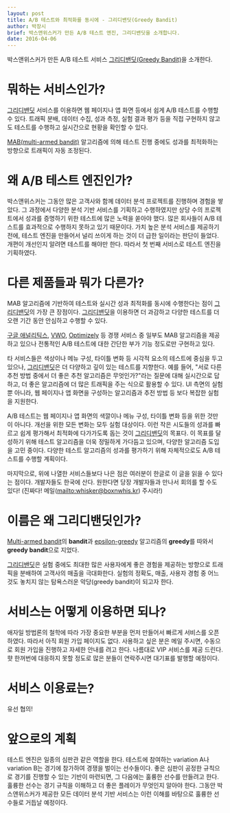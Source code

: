 ```yaml
---
layout: post
title: A/B 테스트와 최적화를 동시에 - 그리디밴딧(Greedy Bandit)
author: 박장시
brief: 박스앤위스커가 만든 A/B 테스트 엔진, 그리디밴딧을 소개합니다.
date: 2016-04-06
---
```


박스앤위스커가 만든 A/B 테스트 서비스 [그리디밴딧(Greedy Bandit)](https://greedybandit.com/)을 소개한다.

#  뭐하는 서비스인가?

[그리디밴딧](https://greedybandit.com/) 서비스를 이용하면 웹 페이지나 앱 화면 등에서 쉽게 A/B 테스트를 수행할 수 있다.
트래픽 분배, 데이터 수집, 성과 측정, 실험 결과 평가 등을 직접 구현하지 않고도 테스트를 수행하고 실시간으로 현황을 확인할 수 있다.

[MAB(multi-armed bandit)](https://en.wikipedia.org/wiki/Multi-armed_bandit) 알고리즘에 의해 테스트 진행 중에도 성과를 최적화하는 방향으로 트래픽이 자동 조정된다.

# 왜 A/B 테스트 엔진인가?

박스앤위스커는 그동안 많은 고객사와 함께 데이터 분석 프로젝트를 진행하며 경험을 쌓았다.
그 과정에서 다양한 분석 기반 서비스를 기획하고 수행하였지만 상당 수의 프로젝트에서 성과를 증명하기 위한 테스트에 많은 노력을 쏟아야 했다.
많은 회사들이 A/B 테스트를 효과적으로 수행하지 못하고 있기 때문이다.
가치 높은 분석 서비스를 제공하기 전에, 테스트 엔진을 만들어서 널리 쓰이게 하는 것이 더 급한 일이라는 판단이 들었다.
개편이 개선인지 알려면 테스트를 해야만 한다.
따라서 첫 번째 서비스로 테스트 엔진을 기획하였다.

# 다른 제품들과 뭐가 다른가?

MAB 알고리즘에 기반하여 테스트와 실시간 성과 최적화를 동시에 수행한다는 점이 [그리디밴딧](https://greedybandit.com/)의 가장 큰 장점이다.
[그리디밴딧](https://greedybandit.com/)을 이용하면 더 과감하고 다양한 테스트를 더 오랜 기간 동안 안심하고 수행할 수 있다.

[구글 애널리틱스](https://www.google.com/analytics), [VWO](https://vwo.com/), [Optimizely](https://www.optimizely.com/) 등 경쟁 서비스 중 일부도 MAB 알고리즘을 제공하고 있으나 전통적인 A/B 테스트에 대한 간단한 부가 기능 정도로만 구현하고 있다.

타 서비스들은 색상이나 메뉴 구성, 타이틀 변화 등 시각적 요소의 테스트에 중심을 두고 있으나, [그리디밴딧](https://greedybandit.com/)은 더 다양하고 깊이 있는 테스트를 지향한다.
예를 들어, "서로 다른 추천 방법 중에서 더 좋은 추천 알고리즘은 무엇인가?"라는 질문에 대해 실시간으로 답하고, 더 좋은 알고리즘에 더 많은 트래픽을 주는 식으로 활용할 수 있다.
UI 측면의 실험 뿐 아니라, 웹 페이지나 앱 화면을 구성하는 알고리즘과 추전 방법 등 보다 복잡한 실험을 지원한다.

A/B 테스트는 웹 페이지나 앱 화면의 색깔이나 메뉴 구성, 타이틀 변화 등을 위한 것만이 아니다.
개선을 위한 모든 변화는 모두 실험 대상이다.
이런 작은 시도들의 성과를 빠르고 쉽게 평가해서 최적화에 다가가도록 돕는 것이 [그리디밴딧](https://greedybandit.com/)의 목표다.
이 목표를 달성하기 위해 테스트 알고리즘을 더욱 정밀하게 가다듬고 있으며, 다양한 알고리즘 도입을 고민 중이다.
다양한 테스트 알고리즘의 성과를 평가하기 위해 자체적으로도 A/B 테스트를 수행할 계획이다.

마지막으로, 위에 나열한 서비스들보다 나은 점은 여러분이 한글로 이 글을 읽을 수 있다는 점이다.
개발자들도 한국에 산다.
원한다면 당장 개발자들과 만나서 회의를 할 수도 있다! (진짜다! 메일(<mailto:whisker@boxnwhis.kr>) 주시라!)

# 이름은 왜 그리디밴딧인가?

[Multi-armed bandit](https://en.wikipedia.org/wiki/Multi-armed_bandit)의 **bandit**과 [epsilon-greedy](https://en.wikipedia.org/wiki/Multi-armed_bandit#Semi-uniform_strategies) 알고리즘의 **greedy**를 따와서 **greedy bandit**으로 지었다.

[그리디밴딧](https://greedybandit.com/)은 실험 중에도 최대한 많은 사용자에게 좋은 경험을 제공하는 방향으로 트래픽을 분배하여 고객사의 매출을 극대화한다.
실험의 정확도, 매출, 사용자 경험 중 어느 것도 놓치지 않는 탐욕스러운 악당(greedy bandit)이 되고자 한다. 

# 서비스는 어떻게 이용하면 되나?

애자일 방법론의 철학에 따라 가장 중요한 부분을 먼저 만들어서 빠르게 서비스를 오픈하였다.
따라서 아직 회원 가입 페이지도 없다.
사용하고 싶은 분은 메일 주시면, 수동으로 회원 가입을 진행하고 자세한 안내를 려고 한다.
나름대로 VIP 서비스를 제공 드린다.햣
한꺼번에 대응하지 못할 정도로 많은 분들이 연락주시면 대기표를 발행할 예정이다.

# 서비스 이용료는?

유선 협의!

# 앞으로의 계획

테스트 엔진은 일종의 심판관 같은 역할을 한다.
테스트에 참여하는 variation A나 variation B는 경기에 참가하여 경쟁을 벌이는 선수들이다.
좋은 심판이 공정한 규칙으로 경기를 진행할 수 있는 기반이 마련되면, 그 다음에는 훌륭한 선수를 만들려고 한다.
훌륭한 선수는 경기 규칙을 이해하고 더 좋은 플레이가 무엇인지 알아야 한다.
그동안 박스앤위스커가 제공한 모든 데이터 분석 기반 서비스는 이런 이해를 바탕으로 훌륭한 선수들로 거듭날 예정이다.
